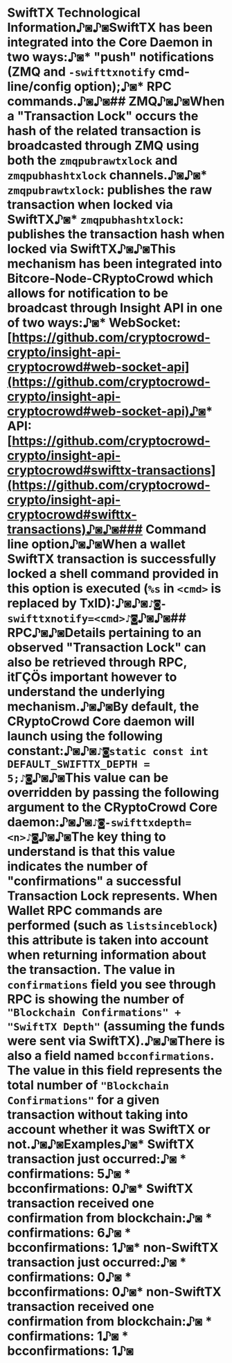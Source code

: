 # SwiftTX Technological Information♪◙♪◙SwiftTX has been integrated into the Core Daemon in two ways:♪◙* "push" notifications (ZMQ and `-swifttxnotify` cmd-line/config option);♪◙* RPC commands.♪◙♪◙## ZMQ♪◙♪◙When a "Transaction Lock" occurs the hash of the related transaction is broadcasted through ZMQ using both the `zmqpubrawtxlock` and `zmqpubhashtxlock` channels.♪◙♪◙* `zmqpubrawtxlock`: publishes the raw transaction when locked via SwiftTX♪◙* `zmqpubhashtxlock`: publishes the transaction hash when locked via SwiftTX♪◙♪◙This mechanism has been integrated into Bitcore-Node-CRyptoCrowd which allows for notification to be broadcast through Insight API in one of two ways:♪◙* WebSocket: [https://github.com/cryptocrowd-crypto/insight-api-cryptocrowd#web-socket-api](https://github.com/cryptocrowd-crypto/insight-api-cryptocrowd#web-socket-api)♪◙* API: [https://github.com/cryptocrowd-crypto/insight-api-cryptocrowd#swifttx-transactions](https://github.com/cryptocrowd-crypto/insight-api-cryptocrowd#swifttx-transactions)♪◙♪◙### Command line option♪◙♪◙When a wallet SwiftTX transaction is successfully locked a shell command provided in this option is executed (`%s` in `<cmd>` is replaced by TxID):♪◙♪◙```♪◙-swifttxnotify=<cmd>♪◙```♪◙♪◙## RPC♪◙♪◙Details pertaining to an observed "Transaction Lock" can also be retrieved through RPC, itΓÇÖs important however to understand the underlying mechanism.♪◙♪◙By default, the CRyptoCrowd Core daemon will launch using the following constant:♪◙♪◙```♪◙static const int DEFAULT_SWIFTTX_DEPTH = 5;♪◙```♪◙♪◙This value can be overridden by passing the following argument to the CRyptoCrowd Core daemon:♪◙♪◙```♪◙-swifttxdepth=<n>♪◙```♪◙♪◙The key thing to understand is that this value indicates the number of "confirmations" a successful Transaction Lock represents. When Wallet RPC commands are performed (such as `listsinceblock`) this attribute is taken into account when returning information about the transaction. The value in `confirmations` field you see through RPC is showing the number of `"Blockchain Confirmations" + "SwiftTX Depth"` (assuming the funds were sent via SwiftTX).♪◙♪◙There is also a field named `bcconfirmations`. The value in this field represents the total number of `"Blockchain Confirmations"` for a given transaction without taking into account whether it was SwiftTX or not.♪◙♪◙**Examples**♪◙* SwiftTX transaction just occurred:♪◙    * confirmations: 5♪◙    * bcconfirmations: 0♪◙* SwiftTX transaction received one confirmation from blockchain:♪◙    * confirmations: 6♪◙    * bcconfirmations: 1♪◙* non-SwiftTX transaction just occurred:♪◙    * confirmations: 0♪◙    * bcconfirmations: 0♪◙* non-SwiftTX transaction received one confirmation from blockchain:♪◙    * confirmations: 1♪◙    * bcconfirmations: 1♪◙
